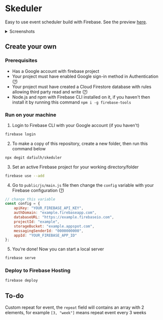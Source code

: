 # Skeduler
Easy to use event scheduler build with Firebase. See the preview [here](https://dap-skeduler.web.app/).

<details>
  <summary>Screenshots</summary>
  
![Events Screenshot](https://i.imgur.com/9JohmaO.png)
![Goals Screenshot](https://i.imgur.com/Oj6dHCr.png)
</details>

## Create your own

### Prerequisites
- Has a Google account with firebase project
- Your project must have enabled Google sign-in method in Authentication ([?](https://i.imgur.com/7PhXLbz.png))
- Your project must have created a Cloud Firestore database with rules allowing third party read and write ([?](https://i.imgur.com/0hWAhMn.png))
- Node.js and npm with Firebase CLI installed on it, if you haven't then install it by running this command `npm i -g firebase-tools`

### Run on your machine
1. Login to Firebase CLI with your Google account (if you haven't)
```sh
firebase login
```
2. To make a copy of this repository, create a new folder, then run this command below
```sh
npx degit dafiulh/skeduler
```
3. Set an active Firebase project for your working directory/folder
```sh
firebase use --add
```
4. Go to `public/js/main.js` file then change the `config` variable with your Firebase configuration ([?](https://i.imgur.com/NTgG0Ap.jpg))
```javascript
// change this variable
const config = {
    apiKey: "YOUR_FIREBASE_API_KEY",
    authDomain: "example.firebaseapp.com",
    databaseURL: "https://example.firebaseio.com",
    projectId: "example",
    storageBucket: "example.appspot.com",
    messagingSenderId: "0000000000",
    appId: "YOUR_FIREBASE_APP_ID"
};
```
5. You're done! Now you can start a local server
```sh
firebase serve
```

### Deploy to Firebase Hosting
```sh
firebase deploy
```

## To-do

Custom repeat for event, the `repeat` field will contains an array with 2 elements, for example `[3, "week"]` means repeat event every 3 weeks
